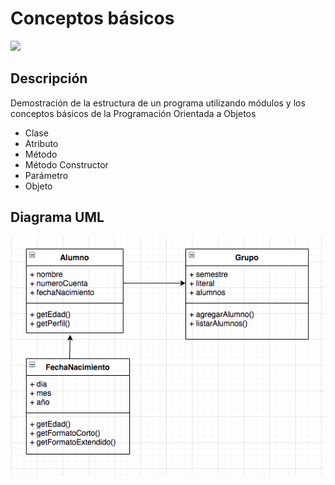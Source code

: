 # Conceptos básicos
<img src="img/grupo.jpg" width="700">

## Descripción

Demostración de la estructura de un programa utilizando módulos y los conceptos básicos de la Programación Orientada a Objetos

- Clase
- Atributo
- Método
- Método Constructor
- Parámetro
- Objeto

## Diagrama UML

<img src="img/uml.png" width="700">